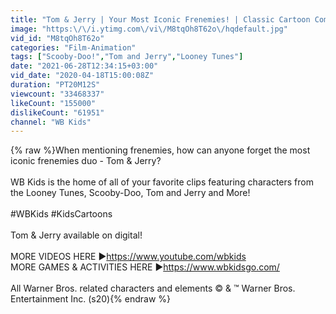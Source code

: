 ```yaml
---
title: "Tom & Jerry | Your Most Iconic Frenemies! | Classic Cartoon Compilation | WB Kids"
image: "https:\/\/i.ytimg.com\/vi\/M8tqOh8T62o\/hqdefault.jpg"
vid_id: "M8tqOh8T62o"
categories: "Film-Animation"
tags: ["Scooby-Doo!","Tom and Jerry","Looney Tunes"]
date: "2021-06-28T12:34:15+03:00"
vid_date: "2020-04-18T15:00:08Z"
duration: "PT20M12S"
viewcount: "33468337"
likeCount: "155000"
dislikeCount: "61951"
channel: "WB Kids"
---
```

{% raw %}When mentioning frenemies, how can anyone forget the most iconic frenemies duo - Tom &amp; Jerry?<br /><br />WB Kids is the home of all of your favorite clips featuring characters from the Looney Tunes, Scooby-Doo, Tom and Jerry and More!<br /><br />#WBKids #KidsCartoons<br /><br />Tom &amp; Jerry available on digital!<br /><br />MORE VIDEOS HERE ►<a rel="nofollow" target="blank" href="https://www.youtube.com/wbkids">https://www.youtube.com/wbkids</a><br />MORE GAMES &amp; ACTIVITIES HERE ►<a rel="nofollow" target="blank" href="https://www.wbkidsgo.com/">https://www.wbkidsgo.com/</a><br /><br />All Warner Bros. related characters and elements © &amp; ™ Warner Bros. Entertainment Inc. (s20){% endraw %}
